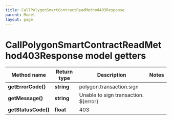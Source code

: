 ```yaml
---
title: CallPolygonSmartContractReadMethod403Response
parent: Model
layout: page
---
```


# CallPolygonSmartContractReadMethod403Response model getters

Method name | Return type | Description | Notes
------------ | ------------- | ------------- | -------------
**getErrorCode()** | **string** | polygon.transaction.sign |
**getMessage()** | **string** | Unable to sign transaction. ${error} |
**getStatusCode()** | **float** | 403 |

